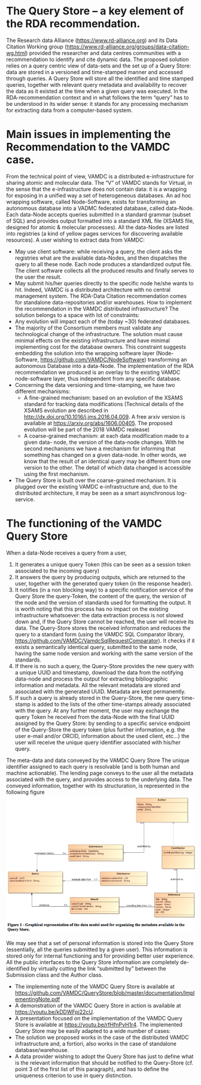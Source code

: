 The Query Store – a key element of the RDA recommendation.
==========================================================
The Research data Alliance (https://www.rd-alliance.org) and its Data Citation Working group 
(https://www.rd-alliance.org/groups/data-citation-wg.html) provided the researcher and data centres 
communities with a recommendation to identify and cite dynamic data. The proposed solution relies on 
a query centric view of data-sets and the set up of a Query Store: data are stored in a versioned and 
time-stamped manner and accessed through queries. A Query Store will store all the identified and time stamped queries, 
together with relevant query metadata and availability to recover the data as it existed at the time when a given query 
was executed. In the RDA-recommendation context and in what follows the term “query” has to be understood in its wider sense: 
it stands for any processing mechanism for extracting data from a computer-based system.

Main issues in implementing the Recommendation to the VAMDC case.
==================================================================
From the technical point of view, VAMDC is a distributed e-infrastructure for sharing atomic and molecular data. The “V” of VAMDC 
stands for Virtual, in the sense that the e-infrastructure does not contain data: it is a wrapping for exposing in a unified way 
a set of heterogeneous databases. An ad hoc wrapping software, called Node-Software, exists for transforming an autonomous 
database into a VADMC federated database, called data-Node. Each data-Node accepts queries submitted in a standard 
grammar (subset of SQL) and provides output formatted into a standard XML file (XSAMS file, designed for atomic & molecular processes). 
All the data-Nodes are listed into registries (a kind of yellow pages services for discovering available resources). A user 
wishing to extract data from VAMDC:
  * May use client software: while receiving a query, the client asks the registries what are the available data-Nodes, and then dispatches the query to all these node. Each node produces a standardized output file. The client software collects all the produced results and finally serves to the user the result.
  * May submit his/her queries directly to the specific node he/she wants to hit.
Indeed, VAMDC is a distributed architecture with no central management system. The RDA-Data Citation recommendation comes for 
standalone data-repositories and/or warehouses. How to implement the recommendation in the VAMDC distributed infrastructure? 
The solution belongs to a space with lot of constraints:
 * Any evolution will impact each of the (today ~30) federated databases.
 * The majority of the Consortium members must validate any technological change of the infrastructure.
The solution must cause minimal effects on the existing infrastructure and have minimal implementing cost for the database owners. 
This constraint suggests embedding the solution into the wrapping software layer (Node-Software, https://github.com/VAMDC/NodeSoftware) 
transforming an autonomous Database into a data-Node.
The implementation of the RDA recommendation we produced is an overlay to the existing VAMDC node-software layer, thus independent 
from any specific database.
 * Concerning the data versioning and time-stamping, we have two different mechanisms:
	  -	A fine-grained mechanism: based on an evolution of the XSAMS standard for tracking data modifications (Technical details 
    of the XSAMS evolution are described in http://dx.doi.org/10.1016/j.jms.2016.04.009. A free arxiv version is available at 
    https://arxiv.org/abs/1606.00405. The proposed evolution will be part of the 2018 VAMDC realease)
	  -	A coarse-grained mechanism: at each data modification made to a given data- node, the version of the data-node changes. 
    With he second mechanisms we have a mechanism for informing that something has changed on a given data-node. In other words, we know that the result of an identical query may be different from one version to the other. The detail of which data changed is accessible using the first mechanism.
 * The Query Store is built over the coarse-grained mechanism. It is plugged over the existing VAMDC e-infrastructure and, due to the 
 distributed architecture, it may be seen as a smart asynchronous log-service.

The functioning of the VAMDC Query Store
==========================================
When a data-Node receives a query from a user,
 1. It generates a unique query Token (this can be seen as a session token associated to the incoming query)
 2.	It answers the query by producing outputs, which are returned to the user, together with the generated query token (in the response header).
 3.	It notifies (in a non blocking way) to a specific notification service of the Query Store the query-Token, the content of the query, the version of the node and the version of standards used for formatting the output.
It is worth noting that this process has no impact on the existing infrastructure whatsoever: the data extraction process is not slowed down and, if the Query Store cannot be reached, the user will receive its data.
The Query-Store stores the received information and reduces the query to a standard form (using the VAMDC SQL Comparator library, https://github.com/VAMDC/VamdcSqlRequestComparator). It checks if it exists a semantically identical query, submitted to the same node, having the same node version and working with the same version of the standards.
 1. If there is no such a query, the Query-Store provides the new query with a unique UUID and timestamp, download the data from the notifying data-node and process the output for extracting bibliographic information and metadata. All the relevant metadata are stored and associated with the generated UUID. Metadata are kept permanently.
 2. If such a query is already stored in the Query-Store, the new query time-stamp is added to the lists of the other time-stamps already associated with the query.
At any further moment, the user may exchange the query Token he received from the data-Node with the final UUID assigned by the Query Store: by sending to a specific service endpoint of the Query-Store the query token (plus further information, e.g. the user e-mail and/or ORCID, information about the used client, etc...) the user will receive the unique query identifier associated with his/her query.

The meta-data and data conveyed by the VAMDC Query Store
The unique identifier assigned to each query is resolvable (and is both human and machine actionable). The lending page conveys to the user all the metadata associated with the query, and provides access to the underlying data. The conveyed information, together with its structuration, is represented in the following figure
![QueryStoreDataModel](QueryStoreDataModel.png)

We may see that a set of personal information is stored into the Query Store (essentially, all the queries submitted by a given user). This information is stored only for internal functioning and for providing better user experience. All the public interfaces to the Query Store information are completely de-identified by virtually cutting the link “submitted by” between the Submission class and the Author class.
 * The implementing note of the VAMDC Query Store is available at https://github.com/VAMDC/QueryStore/blob/master/documentation/ImplementingNote.pdf
 * A demonstration of the VAMDC Query Store in action is available at https://youtu.be/kDDWFpi22cU.
 * A presentation focused on the implementation of the VAMDC Query Store is available at https://youtu.be/rfHfnPvH1r4.
The implemented Query Store may be easily adapted to a wide number of cases:
 * The solution we proposed works in the case of the distributed VAMDC infrastructure and, a fortiori, also works in the case of standalone database/warehouse.
 * A data provider wishing to adopt the Query Store has just to define what is the relevant information that should be notified to the Query-Store (cf. point 3 of the first list of this paragraph), and has to define the uniqueness criterion to use in query distinction.
